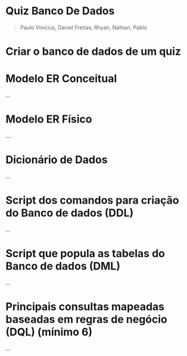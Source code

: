 # Quiz Banco De Dados
> Paulo Vinícius, Daniel Freitas, Rhyan, Nathan, Pablo

# Criar o banco de dados de um quiz 

# Modelo ER Conceitual
...
# Modelo ER Físico
....
# Dicionário de Dados
...
# Script dos comandos para criação do Banco de dados (DDL)
...
# Script que popula as tabelas do Banco de dados (DML)
...
# Principais consultas mapeadas baseadas em regras de negócio (DQL) (mínimo 6)
...
